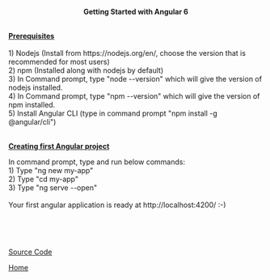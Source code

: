 <p style="text-align: center;"><strong>Getting Started with Angular 6</strong></p>
<p><br /><span style="text-decoration: underline;"><strong>Prerequisites</strong></span><br /><br />1) Nodejs (Install from https://nodejs.org/en/, choose the version that is recommended for most users)<br />2) npm (Installed along with nodejs by default)<br />3) In Command prompt, type "node --version" which will give the version of nodejs installed.<br />4) In Command prompt, type "npm --version" which will give the version of npm installed.<br />5) Install Angular CLI (type in command prompt "npm install -g @angular/cli")</p>
<p><br /><span style="text-decoration: underline;"><strong>Creating first Angular project</strong></span></p>
<p>In command prompt, type and run below commands:<br />1) Type "ng new my-app" <br />2) Type "cd my-app"<br />3) Type "ng serve --open"<br /><br />Your first angular application is ready at http://localhost:4200/ :-)</p>
<p>&nbsp;</p>
<p>&nbsp;</p>

<a href="https://github.com/ibabuashok/FrontEnd/tree/master/src/angular/tutorial/angular-getting-started/my-app">Source Code</a>

<a href="../../readme.md">Home</a>

